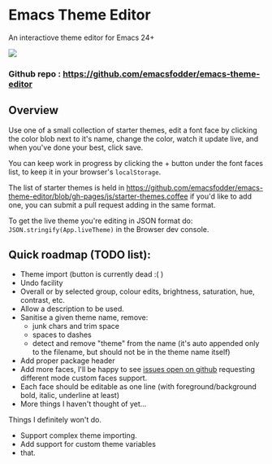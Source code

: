 # Emacs Theme Editor

An interactiove theme editor for Emacs 24+

![](http://i.imgur.com/d3KNirF.png)


### Github repo : https://github.com/emacsfodder/emacs-theme-editor

## Overview

Use one of a small collection of starter themes, edit a font face by clicking the color blob next to it's name, change the color, watch it update live, and when you've done your best, click save.

You can keep work in progress by clicking the  +  button under the font faces list, to keep it in your browser's `localStorage`.

The list of starter themes is held in  https://github.com/emacsfodder/emacs-theme-editor/blob/gh-pages/js/starter-themes.coffee if you'd like to add one, you can submit a pull request adding in the same format.

To get the live theme you're editing in JSON format do: `JSON.stringify(App.liveTheme)` in the Browser dev console.

## Quick roadmap (TODO list):

- Theme import (button is currently dead :( )
- Undo facility
- Overall or by selected group, colour edits, brightness, saturation, hue, contrast, etc.
- Allow a description to be used.
- Sanitise a given theme name, remove:
    -  junk chars and trim space
    - spaces to dashes
    - detect and remove "theme" from the name (it's auto appended only to the filename, but should not be in the theme name itself)
- Add proper package header
- Add more faces, I'll be happy to see [issues open on github](https://github.com/emacsfodder/emacs-theme-editor/issues/new) requesting different mode custom faces support.
- Each face should be editable as one line (with foreground/background bold, italic, underline at least)
- More things I haven't thought of yet...

Things I definitely won't do.

- Support complex theme importing.
- Add support for custom theme variables
- that.
